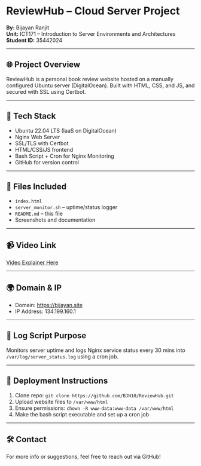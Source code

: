 # ReviewHub – Cloud Server Project

**By:** Bijayan Ranjit  
**Unit:** ICT171 – Introduction to Server Environments and Architectures  
**Student ID:** 35442024

---

## 🌐 Project Overview
ReviewHub is a personal book review website hosted on a manually configured Ubuntu server (DigitalOcean). Built with HTML, CSS, and JS, and secured with SSL using Certbot.

---

## 🔧 Tech Stack

- Ubuntu 22.04 LTS (IaaS on DigitalOcean)
- Nginx Web Server
- SSL/TLS with Certbot
- HTML/CSS/JS frontend
- Bash Script + Cron for Nginx Monitoring
- GitHub for version control

---

## 📜 Files Included

- `index.html`
- `server_monitor.sh` – uptime/status logger
- `README.md` – this file
- Screenshots and documentation

---

## 📹 Video Link

[Video Explainer Here](https://your-youtube-link.com)

---

## 🌍 Domain & IP

- Domain: https://bijayan.site  
- IP Address: 134.199.160.1

---

## 📓 Log Script Purpose

Monitors server uptime and logs Nginx service status every 30 mins into `/var/log/server_status.log` using a cron job.

---

## 🚀 Deployment Instructions

1. Clone repo: `git clone https://github.com/BJN10/ReviewHub.git`  
2. Upload website files to `/var/www/html`  
3. Ensure permissions: `chown -R www-data:www-data /var/www/html`  
4. Make the bash script executable and set up a cron job  

---

## 🛠️ Contact

For more info or suggestions, feel free to reach out via GitHub!
